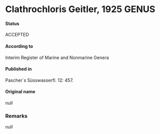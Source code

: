 # Clathrochloris Geitler, 1925 GENUS

#### Status
ACCEPTED

#### According to
Interim Register of Marine and Nonmarine Genera

#### Published in
Pascher´s Süsswasserfl. 12: 457.

#### Original name
null

### Remarks
null